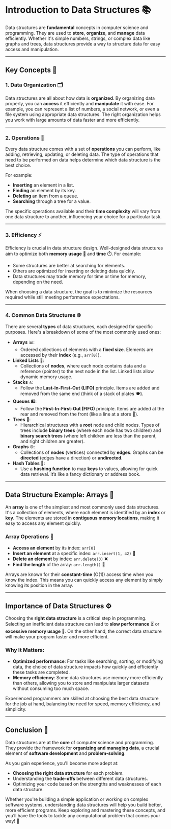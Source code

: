 # **Introduction to Data Structures** 📚

Data structures are **fundamental** concepts in computer science and programming. They are used to **store**, **organize**, and **manage** data efficiently. Whether it's simple numbers, strings, or complex data like graphs and trees, data structures provide a way to structure data for easy access and manipulation.

---

## **Key Concepts** 🔑

### 1. **Data Organization** 🗂️
Data structures are all about how data is **organized**. By organizing data properly, you can **access** it efficiently and **manipulate** it with ease. For example, you can represent a list of numbers, a social network, or even a file system using appropriate data structures. The right organization helps you work with large amounts of data faster and more efficiently.

---

### 2. **Operations** 🔄
Every data structure comes with a set of **operations** you can perform, like adding, retrieving, updating, or deleting data. The type of operations that need to be performed on data helps determine which data structure is the best choice.

For example:
- **Inserting** an element in a list.
- **Finding** an element by its key.
- **Deleting** an item from a queue.
- **Searching** through a tree for a value.

The specific operations available and their **time complexity** will vary from one data structure to another, influencing your choice for a particular task.

---

### 3. **Efficiency** ⚡
Efficiency is crucial in data structure design. Well-designed data structures aim to optimize both **memory usage** 🧠 and **time** ⏱️. For example:
- Some structures are better at searching for elements.
- Others are optimized for inserting or deleting data quickly.
- Data structures may trade memory for time or time for memory, depending on the need.

When choosing a data structure, the goal is to minimize the resources required while still meeting performance expectations.

---

### 4. **Common Data Structures** 🌐

There are several **types** of data structures, each designed for specific purposes. Here's a breakdown of some of the most commonly used ones:

- **Arrays** 📊: 
   - Ordered collections of elements with a **fixed size**. Elements are accessed by their **index** (e.g., `arr[0]`).
- **Linked Lists** 🔗: 
   - Collections of **nodes**, where each node contains data and a reference (pointer) to the next node in the list. Linked lists allow dynamic memory usage.
- **Stacks** 🔝:
   - Follow the **Last-In-First-Out (LIFO)** principle. Items are added and removed from the same end (think of a stack of plates 🍽️).
- **Queues** 🛍️:
   - Follow the **First-In-First-Out (FIFO)** principle. Items are added at the rear and removed from the front (like a line at a store 🏬).
- **Trees** 🌳:
   - Hierarchical structures with a **root** node and child nodes. Types of trees include **binary trees** (where each node has two children) and **binary search trees** (where left children are less than the parent, and right children are greater).
- **Graphs** 🌐:
   - Collections of **nodes** (vertices) connected by **edges**. Graphs can be **directed** (edges have a direction) or **undirected**.
- **Hash Tables** 🔑:
   - Use a **hashing function** to map **keys** to values, allowing for quick data retrieval. It’s like a fancy dictionary or address book.

---

## **Data Structure Example: Arrays** 🧮

An **array** is one of the simplest and most commonly used data structures. It's a collection of elements, where each element is identified by an **index** or **key**. The elements are stored in **contiguous memory locations**, making it easy to access any element quickly.

### **Array Operations** 🔄
- **Access an element** by its index: `arr[0]`
- **Insert an element** at a specific index: `arr.insert(1, 42)` 📝
- **Delete an element** by index: `arr.delete(3)` ❌
- **Find the length** of the array: `arr.length()` 📏

Arrays are known for their **constant-time** (O(1)) access time when you know the index. This means you can quickly access any element by simply knowing its position in the array.

---

## **Importance of Data Structures** ⚙️

Choosing the **right data structure** is a critical step in programming. Selecting an inefficient data structure can lead to **slow performance** ⏳ or **excessive memory usage** 💾. On the other hand, the correct data structure will make your program faster and more efficient.

### **Why It Matters**:
- **Optimized performance**: For tasks like searching, sorting, or modifying data, the choice of data structure impacts how quickly and efficiently these tasks are completed.
- **Memory efficiency**: Some data structures use memory more efficiently than others, allowing you to store and manipulate larger datasets without consuming too much space.

Experienced programmers are skilled at choosing the best data structure for the job at hand, balancing the need for speed, memory efficiency, and simplicity.

---

## **Conclusion** 🎯

Data structures are at the **core** of computer science and programming. They provide the framework for **organizing and managing data**, a crucial element of **software development** and **problem-solving**.

As you gain experience, you'll become more adept at:
- **Choosing the right data structure** for each problem.
- Understanding the **trade-offs** between different data structures.
- Optimizing your code based on the strengths and weaknesses of each data structure.

Whether you're building a simple application or working on complex software systems, understanding data structures will help you build better, more efficient programs. Keep exploring and mastering these concepts, and you’ll have the tools to tackle any computational problem that comes your way! 🚀